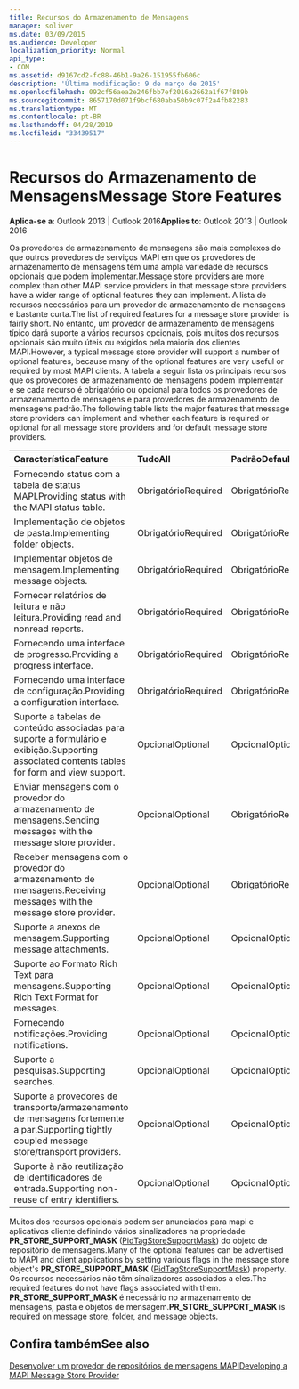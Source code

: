 ```yaml
---
title: Recursos do Armazenamento de Mensagens
manager: soliver
ms.date: 03/09/2015
ms.audience: Developer
localization_priority: Normal
api_type:
- COM
ms.assetid: d9167cd2-fc88-46b1-9a26-151955fb606c
description: 'Última modificação: 9 de março de 2015'
ms.openlocfilehash: 092cf56aea2e246fbb7ef2016a2662a1f67f889b
ms.sourcegitcommit: 8657170d071f9bcf680aba50b9c07f2a4fb82283
ms.translationtype: MT
ms.contentlocale: pt-BR
ms.lasthandoff: 04/28/2019
ms.locfileid: "33439517"
---
```

# <a name="message-store-features"></a><span data-ttu-id="47747-103">Recursos do Armazenamento de Mensagens</span><span class="sxs-lookup"><span data-stu-id="47747-103">Message Store Features</span></span>

  
  
<span data-ttu-id="47747-104">**Aplica-se a**: Outlook 2013 | Outlook 2016</span><span class="sxs-lookup"><span data-stu-id="47747-104">**Applies to**: Outlook 2013 | Outlook 2016</span></span> 
  
<span data-ttu-id="47747-105">Os provedores de armazenamento de mensagens são mais complexos do que outros provedores de serviços MAPI em que os provedores de armazenamento de mensagens têm uma ampla variedade de recursos opcionais que podem implementar.</span><span class="sxs-lookup"><span data-stu-id="47747-105">Message store providers are more complex than other MAPI service providers in that message store providers have a wider range of optional features they can implement.</span></span> <span data-ttu-id="47747-106">A lista de recursos necessários para um provedor de armazenamento de mensagens é bastante curta.</span><span class="sxs-lookup"><span data-stu-id="47747-106">The list of required features for a message store provider is fairly short.</span></span> <span data-ttu-id="47747-107">No entanto, um provedor de armazenamento de mensagens típico dará suporte a vários recursos opcionais, pois muitos dos recursos opcionais são muito úteis ou exigidos pela maioria dos clientes MAPI.</span><span class="sxs-lookup"><span data-stu-id="47747-107">However, a typical message store provider will support a number of optional features, because many of the optional features are very useful or required by most MAPI clients.</span></span> <span data-ttu-id="47747-108">A tabela a seguir lista os principais recursos que os provedores de armazenamento de mensagens podem implementar e se cada recurso é obrigatório ou opcional para todos os provedores de armazenamento de mensagens e para provedores de armazenamento de mensagens padrão.</span><span class="sxs-lookup"><span data-stu-id="47747-108">The following table lists the major features that message store providers can implement and whether each feature is required or optional for all message store providers and for default message store providers.</span></span>
  
|<span data-ttu-id="47747-109">**Característica**</span><span class="sxs-lookup"><span data-stu-id="47747-109">**Feature**</span></span>|<span data-ttu-id="47747-110">**Tudo**</span><span class="sxs-lookup"><span data-stu-id="47747-110">**All**</span></span>|<span data-ttu-id="47747-111">**Padrão**</span><span class="sxs-lookup"><span data-stu-id="47747-111">**Default**</span></span>|
|:-----|:-----|:-----|
|<span data-ttu-id="47747-112">Fornecendo status com a tabela de status MAPI.</span><span class="sxs-lookup"><span data-stu-id="47747-112">Providing status with the MAPI status table.</span></span>  <br/> |<span data-ttu-id="47747-113">Obrigatório</span><span class="sxs-lookup"><span data-stu-id="47747-113">Required</span></span>  <br/> |<span data-ttu-id="47747-114">Obrigatório</span><span class="sxs-lookup"><span data-stu-id="47747-114">Required</span></span>  <br/> |
|<span data-ttu-id="47747-115">Implementação de objetos de pasta.</span><span class="sxs-lookup"><span data-stu-id="47747-115">Implementing folder objects.</span></span>  <br/> |<span data-ttu-id="47747-116">Obrigatório</span><span class="sxs-lookup"><span data-stu-id="47747-116">Required</span></span>  <br/> |<span data-ttu-id="47747-117">Obrigatório</span><span class="sxs-lookup"><span data-stu-id="47747-117">Required</span></span>  <br/> |
|<span data-ttu-id="47747-118">Implementar objetos de mensagem.</span><span class="sxs-lookup"><span data-stu-id="47747-118">Implementing message objects.</span></span>  <br/> |<span data-ttu-id="47747-119">Obrigatório</span><span class="sxs-lookup"><span data-stu-id="47747-119">Required</span></span>  <br/> |<span data-ttu-id="47747-120">Obrigatório</span><span class="sxs-lookup"><span data-stu-id="47747-120">Required</span></span>  <br/> |
|<span data-ttu-id="47747-121">Fornecer relatórios de leitura e não leitura.</span><span class="sxs-lookup"><span data-stu-id="47747-121">Providing read and nonread reports.</span></span>  <br/> |<span data-ttu-id="47747-122">Obrigatório</span><span class="sxs-lookup"><span data-stu-id="47747-122">Required</span></span>  <br/> |<span data-ttu-id="47747-123">Obrigatório</span><span class="sxs-lookup"><span data-stu-id="47747-123">Required</span></span>  <br/> |
|<span data-ttu-id="47747-124">Fornecendo uma interface de progresso.</span><span class="sxs-lookup"><span data-stu-id="47747-124">Providing a progress interface.</span></span>  <br/> |<span data-ttu-id="47747-125">Obrigatório</span><span class="sxs-lookup"><span data-stu-id="47747-125">Required</span></span>  <br/> |<span data-ttu-id="47747-126">Obrigatório</span><span class="sxs-lookup"><span data-stu-id="47747-126">Required</span></span>  <br/> |
|<span data-ttu-id="47747-127">Fornecendo uma interface de configuração.</span><span class="sxs-lookup"><span data-stu-id="47747-127">Providing a configuration interface.</span></span>  <br/> |<span data-ttu-id="47747-128">Obrigatório</span><span class="sxs-lookup"><span data-stu-id="47747-128">Required</span></span>  <br/> |<span data-ttu-id="47747-129">Obrigatório</span><span class="sxs-lookup"><span data-stu-id="47747-129">Required</span></span>  <br/> |
|<span data-ttu-id="47747-130">Suporte a tabelas de conteúdo associadas para suporte a formulário e exibição.</span><span class="sxs-lookup"><span data-stu-id="47747-130">Supporting associated contents tables for form and view support.</span></span>  <br/> |<span data-ttu-id="47747-131">Opcional</span><span class="sxs-lookup"><span data-stu-id="47747-131">Optional</span></span>  <br/> |<span data-ttu-id="47747-132">Opcional</span><span class="sxs-lookup"><span data-stu-id="47747-132">Optional</span></span>  <br/> |
|<span data-ttu-id="47747-133">Enviar mensagens com o provedor do armazenamento de mensagens.</span><span class="sxs-lookup"><span data-stu-id="47747-133">Sending messages with the message store provider.</span></span>  <br/> |<span data-ttu-id="47747-134">Opcional</span><span class="sxs-lookup"><span data-stu-id="47747-134">Optional</span></span>  <br/> |<span data-ttu-id="47747-135">Obrigatório</span><span class="sxs-lookup"><span data-stu-id="47747-135">Required</span></span>  <br/> |
|<span data-ttu-id="47747-136">Receber mensagens com o provedor do armazenamento de mensagens.</span><span class="sxs-lookup"><span data-stu-id="47747-136">Receiving messages with the message store provider.</span></span>  <br/> |<span data-ttu-id="47747-137">Opcional</span><span class="sxs-lookup"><span data-stu-id="47747-137">Optional</span></span>  <br/> |<span data-ttu-id="47747-138">Obrigatório</span><span class="sxs-lookup"><span data-stu-id="47747-138">Required</span></span>  <br/> |
|<span data-ttu-id="47747-139">Suporte a anexos de mensagem.</span><span class="sxs-lookup"><span data-stu-id="47747-139">Supporting message attachments.</span></span>  <br/> |<span data-ttu-id="47747-140">Opcional</span><span class="sxs-lookup"><span data-stu-id="47747-140">Optional</span></span>  <br/> |<span data-ttu-id="47747-141">Opcional</span><span class="sxs-lookup"><span data-stu-id="47747-141">Optional</span></span>  <br/> |
|<span data-ttu-id="47747-142">Suporte ao Formato Rich Text para mensagens.</span><span class="sxs-lookup"><span data-stu-id="47747-142">Supporting Rich Text Format for messages.</span></span>  <br/> |<span data-ttu-id="47747-143">Opcional</span><span class="sxs-lookup"><span data-stu-id="47747-143">Optional</span></span>  <br/> |<span data-ttu-id="47747-144">Opcional</span><span class="sxs-lookup"><span data-stu-id="47747-144">Optional</span></span>  <br/> |
|<span data-ttu-id="47747-145">Fornecendo notificações.</span><span class="sxs-lookup"><span data-stu-id="47747-145">Providing notifications.</span></span>  <br/> |<span data-ttu-id="47747-146">Opcional</span><span class="sxs-lookup"><span data-stu-id="47747-146">Optional</span></span>  <br/> |<span data-ttu-id="47747-147">Opcional</span><span class="sxs-lookup"><span data-stu-id="47747-147">Optional</span></span>  <br/> |
|<span data-ttu-id="47747-148">Suporte a pesquisas.</span><span class="sxs-lookup"><span data-stu-id="47747-148">Supporting searches.</span></span>  <br/> |<span data-ttu-id="47747-149">Opcional</span><span class="sxs-lookup"><span data-stu-id="47747-149">Optional</span></span>  <br/> |<span data-ttu-id="47747-150">Opcional</span><span class="sxs-lookup"><span data-stu-id="47747-150">Optional</span></span>  <br/> |
|<span data-ttu-id="47747-151">Suporte a provedores de transporte/armazenamento de mensagens fortemente a par.</span><span class="sxs-lookup"><span data-stu-id="47747-151">Supporting tightly coupled message store/transport providers.</span></span>  <br/> |<span data-ttu-id="47747-152">Opcional</span><span class="sxs-lookup"><span data-stu-id="47747-152">Optional</span></span>  <br/> |<span data-ttu-id="47747-153">Opcional</span><span class="sxs-lookup"><span data-stu-id="47747-153">Optional</span></span>  <br/> |
|<span data-ttu-id="47747-154">Suporte à não reutilização de identificadores de entrada.</span><span class="sxs-lookup"><span data-stu-id="47747-154">Supporting non-reuse of entry identifiers.</span></span>  <br/> |<span data-ttu-id="47747-155">Opcional</span><span class="sxs-lookup"><span data-stu-id="47747-155">Optional</span></span>  <br/> |<span data-ttu-id="47747-156">Opcional</span><span class="sxs-lookup"><span data-stu-id="47747-156">Optional</span></span>  <br/> |
   
<span data-ttu-id="47747-157">Muitos dos recursos opcionais podem ser anunciados para mapi e aplicativos cliente definindo vários sinalizadores na propriedade **PR_STORE_SUPPORT_MASK** ([PidTagStoreSupportMask](pidtagstoresupportmask-canonical-property.md)) do objeto de repositório de mensagens.</span><span class="sxs-lookup"><span data-stu-id="47747-157">Many of the optional features can be advertised to MAPI and client applications by setting various flags in the message store object's **PR_STORE_SUPPORT_MASK** ([PidTagStoreSupportMask](pidtagstoresupportmask-canonical-property.md)) property.</span></span> <span data-ttu-id="47747-158">Os recursos necessários não têm sinalizadores associados a eles.</span><span class="sxs-lookup"><span data-stu-id="47747-158">The required features do not have flags associated with them.</span></span> <span data-ttu-id="47747-159">**PR_STORE_SUPPORT_MASK** é necessário no armazenamento de mensagens, pasta e objetos de mensagem.</span><span class="sxs-lookup"><span data-stu-id="47747-159">**PR_STORE_SUPPORT_MASK** is required on message store, folder, and message objects.</span></span> 
  
## <a name="see-also"></a><span data-ttu-id="47747-160">Confira também</span><span class="sxs-lookup"><span data-stu-id="47747-160">See also</span></span>



[<span data-ttu-id="47747-161">Desenvolver um provedor de repositórios de mensagens MAPI</span><span class="sxs-lookup"><span data-stu-id="47747-161">Developing a MAPI Message Store Provider</span></span>](developing-a-mapi-message-store-provider.md)

